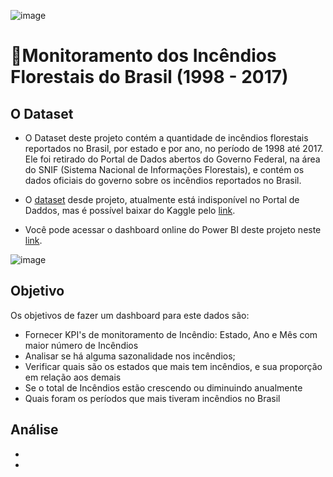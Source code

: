 ![image](https://github.com/user-attachments/assets/558b3152-b4fc-42a0-82f1-5ed56413e704)


# 🌳Monitoramento dos Incêndios Florestais do Brasil (1998 - 2017)

## O Dataset
- O Dataset deste projeto contém a quantidade de incêndios florestais reportados no Brasil, por estado e por ano, no período de 1998 até 2017. Ele foi retirado do Portal de Dados abertos do Governo Federal, na área do SNIF (Sistema Nacional de Informações Florestais), e contém os dados oficiais do governo sobre os incêndios reportados no Brasil.
- O [dataset](https://github.com/massis93/Projetos_Analise_Dados/blob/main/PowerBI/Monitoramento%20Inc%C3%AAndios%20Brasil/amazon.csv) desde projeto, atualmente está indisponível no Portal de Daddos, mas é possível baixar do Kaggle pelo [link](https://www.kaggle.com/datasets/gustavomodelli/forest-fires-in-brazil).

- Você pode acessar o dashboard online do Power BI deste projeto neste [link](https://app.powerbi.com/view?r=eyJrIjoiYjMwN2FkM2QtODI4Mi00NjAzLTllOGYtYjQ0OTc4MzQ0MTQxIiwidCI6IjRmZDUyYzZkLTcwMDctNDc1NS04NWZhLTI1Zjg2ZTcxYWVjNyJ9&pageName=17555d02dad76584fa5e).




![image](https://github.com/user-attachments/assets/3c52a74f-2501-412c-b258-675af0a3e584)





## Objetivo
Os objetivos de fazer um dashboard para este dados são:
- Fornecer KPI's de monitoramento de Incêndio: Estado, Ano e Mês com maior número de Incêndios
- Analisar se há alguma sazonalidade nos incêndios;
- Verificar quais são os estados que mais tem incêndios, e sua proporção em relação aos demais
- Se o total de Incêndios estão crescendo ou diminuindo anualmente
- Quais foram os períodos que mais tiveram incêndios no Brasil



## Análise

- 
- 




